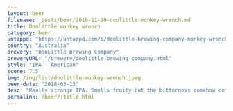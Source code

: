 ```yaml
---
layout: beer
filename: _posts/beer/2016-11-09-doolittle-monkey-wrench.md
title: Doolittle monkey wrench
category: beer
untappd: "https://untappd.com/b/doolittle-brewing-company-monkey-wrench-ipa/2537205"
country: "Australia"
brewery: "DooLittle Brewing Company"
breweryURL: "/brewery/doolittle-brewing-company.html"
style: "IPA - American"
score: 7.5
img: /img/list/doolittle-monkey-wrench.jpeg
beer-date: "2018-03-13"
desc: "Really strange IPA. Smells fruity but the bitterness somehow comes through as slightly sour. Has a very pleasant after taste"
permalink: /beer/:title.html
---
```

